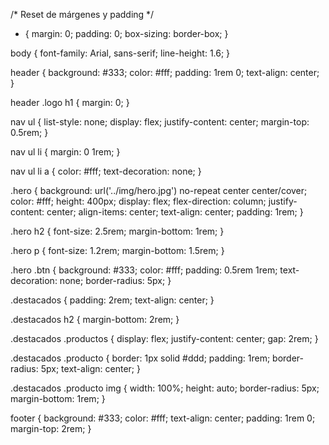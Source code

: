 /* Reset de márgenes y padding */
* {
    margin: 0;
    padding: 0;
    box-sizing: border-box;
}

body {
    font-family: Arial, sans-serif;
    line-height: 1.6;
}

header {
    background: #333;
    color: #fff;
    padding: 1rem 0;
    text-align: center;
}

header .logo h1 {
    margin: 0;
}

nav ul {
    list-style: none;
    display: flex;
    justify-content: center;
    margin-top: 0.5rem;
}

nav ul li {
    margin: 0 1rem;
}

nav ul li a {
    color: #fff;
    text-decoration: none;
}

.hero {
    background: url('../img/hero.jpg') no-repeat center center/cover;
    color: #fff;
    height: 400px;
    display: flex;
    flex-direction: column;
    justify-content: center;
    align-items: center;
    text-align: center;
    padding: 1rem;
}

.hero h2 {
    font-size: 2.5rem;
    margin-bottom: 1rem;
}

.hero p {
    font-size: 1.2rem;
    margin-bottom: 1.5rem;
}

.hero .btn {
    background: #333;
    color: #fff;
    padding: 0.5rem 1rem;
    text-decoration: none;
    border-radius: 5px;
}

.destacados {
    padding: 2rem;
    text-align: center;
}

.destacados h2 {
    margin-bottom: 2rem;
}

.destacados .productos {
    display: flex;
    justify-content: center;
    gap: 2rem;
}

.destacados .producto {
    border: 1px solid #ddd;
    padding: 1rem;
    border-radius: 5px;
    text-align: center;
}

.destacados .producto img {
    width: 100%;
    height: auto;
    border-radius: 5px;
    margin-bottom: 1rem;
}

footer {
    background: #333;
    color: #fff;
    text-align: center;
    padding: 1rem 0;
    margin-top: 2rem;
}
